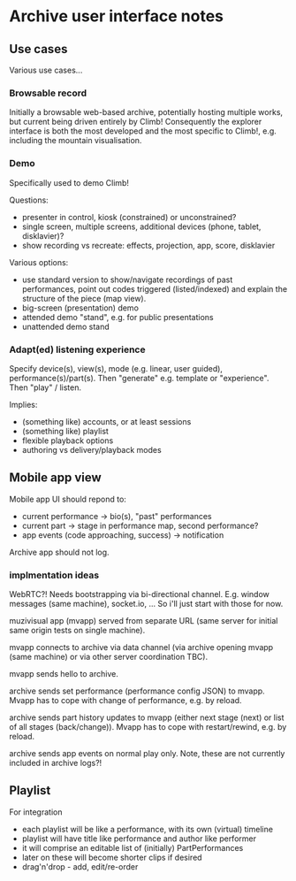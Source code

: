 # Archive user interface notes

## Use cases

Various use cases...

### Browsable record

Initially a browsable web-based archive, potentially hosting multiple works, but current being driven entirely by Climb! Consequently the explorer interface is both the most developed and the most specific to Climb!, e.g. including the mountain visualisation.

### Demo

Specifically used to demo Climb! 

Questions:
- presenter in control, kiosk (constrained) or unconstrained?
- single screen, multiple screens, additional devices (phone, tablet, disklavier)?
- show recording vs recreate: effects, projection, app, score, disklavier

Various options:

- use standard version to show/navigate recordings of past performances, point out codes triggered (listed/indexed) and explain the structure of the piece (map view).
- big-screen (presentation) demo
- attended demo "stand", e.g. for public presentations
- unattended demo stand

### Adapt(ed) listening experience

Specify device(s), view(s), mode (e.g. linear, user guided), performance(s)/part(s). 
Then "generate" e.g. template or "experience".
Then "play" / listen.

Implies:
- (something like) accounts, or at least sessions
- (something like) playlist
- flexible playback options
- authoring vs delivery/playback modes

## Mobile app view

Mobile app UI should repond to:
- current performance -> bio(s), "past" performances
- current part -> stage in performance map, second performance?
- app events (code approaching, success) -> notification

Archive app should not log.

### implmentation ideas

WebRTC?! Needs bootstrapping via bi-directional channel. E.g. window messages (same machine), socket.io, ... So i'll just start with those for now.

muzivisual app (mvapp) served from separate URL (same server for initial same origin tests on single machine).

mvapp connects to archive via data channel (via archive opening mvapp (same machine) or via other server coordination TBC).

mvapp sends hello to archive.

archive sends set performance (performance config JSON) to mvapp. Mvapp has to cope with change of performance, e.g. by reload.

archive sends part history updates to mvapp (either next stage (next) or list of all stages (back/change)). Mvapp has to cope with restart/rewind, e.g. by reload.

archive sends app events on normal play only. Note, these are not currently included in archive logs?!

## Playlist

For integration
- each playlist will be like a performance, with its own (virtual) timeline
- playlist will have title like performance and author like performer
- it will comprise an editable list of (initially) PartPerformances
- later on these will become shorter clips if desired
- drag'n'drop - add, edit/re-order
